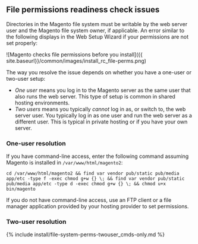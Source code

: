 <div markdown="1">

## File permissions readiness check issues
Directories in the Magento file system must be writable by the web server user and the Magento file system owner, if applicable. An error similar to the following displays in the Web Setup Wizard if your permissions are not set properly:

![Magento checks file permissions before you install]({{ site.baseurl}}/common/images/install_rc_file-perms.png)

The way you resolve the issue depends on whether you have a one-user or two-user setup:

*	*One user* means you log in to the Magento server as the same user that also runs the web server. This type of setup is common in shared hosting environments.
*	*Two users* means you typically *cannot* log in as, or switch to, the web server user. You typically log in as one user and run the web server as a different user. This is typical in private hosting or if you have your own server.

### One-user resolution
If you have command-line access, enter the following command assuming Magento is installed in `/var/www/html/magento2`:

	cd /var/www/html/magento2 && find var vendor pub/static pub/media app/etc -type f -exec chmod g+w {} \; && find var vendor pub/static pub/media app/etc -type d -exec chmod g+w {} \; && chmod u+x bin/magento

If you do not have command-line access, use an FTP client or a file manager application provided by your hosting provider to set permissions.

### Two-user resolution
{% include install/file-system-perms-twouser_cmds-only.md %}

